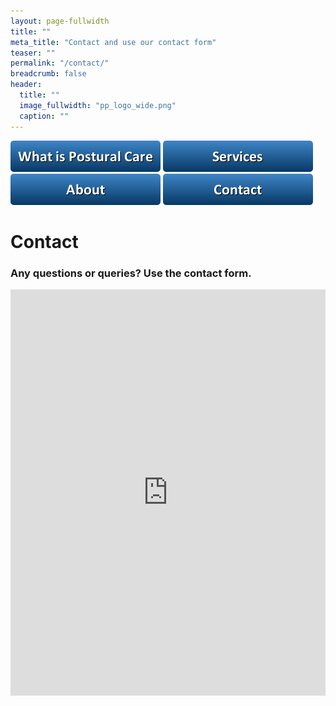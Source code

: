 ```yaml
---
layout: page-fullwidth
title: ""
meta_title: "Contact and use our contact form"
teaser: ""
permalink: "/contact/"
breadcrumb: false
header:
  title: ""
  image_fullwidth: "pp_logo_wide.png"
  caption: ""
---
```


[<img src="../images/buttons/button_what-is-postural-care.png">](/../postural_care/)
[<img src="../images/buttons/button_services.png">](/../services/)
[<img src="../images/buttons/button_about.png">](/../about/)
[<img src="../images/buttons/button_contact.png">](/../contact/)

# Contact

### Any questions or queries? Use the contact form.

<div class="panel">
<iframe width="100%" height="650" frameborder="0" scrolling="no" src="https://markpratley.wufoo.com/forms/contact/"></iframe>
</div>

